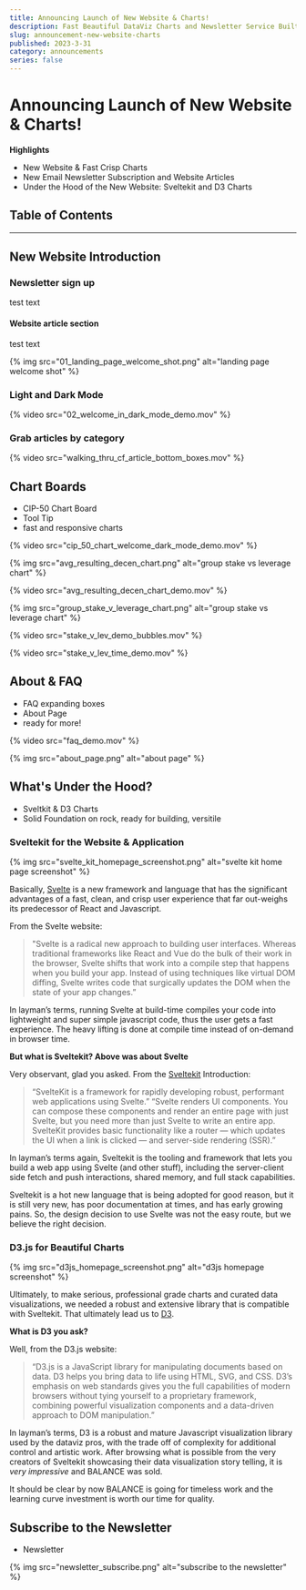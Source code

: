 ```yaml
---
title: Announcing Launch of New Website & Charts!
description: Fast Beautiful DataViz Charts and Newsletter Service Built on SvelteKit
slug: announcement-new-website-charts
published: 2023-3-31
category: announcements
series: false
---
```


# Announcing Launch of New Website & Charts!

**Highlights**
- New Website & Fast Crisp Charts
- New Email Newsletter Subscription and Website Articles
- Under the Hood of the New Website: Sveltekit and D3 Charts

## Table of Contents

------------

## New Website Introduction


### Newsletter sign up
test text

#### Website article section
test text



{% img src="01_landing_page_welcome_shot.png" alt="landing page welcome shot" %}

### Light and Dark Mode

{% video src="02_welcome_in_dark_mode_demo.mov" %}

### Grab articles by category

{% video src="walking_thru_cf_article_bottom_boxes.mov" %}


## Chart Boards
- CIP-50 Chart Board
- Tool Tip
- fast and responsive charts

{% video src="cip_50_chart_welcome_dark_mode_demo.mov" %}

{% img src="avg_resulting_decen_chart.png" alt="group stake vs leverage chart" %}

{% video src="avg_resulting_decen_chart_demo.mov" %}

{% img src="group_stake_v_leverage_chart.png" alt="group stake vs leverage chart" %}

{% video src="stake_v_lev_demo_bubbles.mov" %}

{% video src="stake_v_lev_time_demo.mov" %}

## About & FAQ
- FAQ expanding boxes
- About Page
- ready for more!

{% video src="faq_demo.mov" %}

{% img src="about_page.png" alt="about page" %}

## What's Under the Hood?
- Sveltkit & D3 Charts
- Solid Foundation on rock, ready for building, versitile

### Sveltekit for the Website & Application

{% img src="svelte_kit_homepage_screenshot.png" alt="svelte kit home page screenshot" %}

Basically, [Svelte](https://svelte.dev/) is a new framework and language that has the significant advantages of a fast, clean, and crisp user experience that far out-weighs its predecessor of React and Javascript. 

From the Svelte website: 

> "Svelte is a radical new approach to building user interfaces. Whereas traditional frameworks like React and Vue do the bulk of their work in the browser, Svelte shifts that work into a compile step that happens when you build your app. Instead of using techniques like virtual DOM diffing, Svelte writes code that surgically updates the DOM when the state of your app changes.” 

In layman’s terms, running Svelte at build-time compiles your code into lightweight and super simple javascript code, thus the user gets a fast experience. The heavy lifting is done at compile time instead of on-demand in browser time.

**But what is Sveltekit? Above was about Svelte**

Very observant, glad you asked. From the [Sveltekit](https://kit.svelte.dev/) Introduction:  

> “SvelteKit is a framework for rapidly developing robust, performant web applications using Svelte.” 
“Svelte renders UI components. You can compose these components and render an entire page with just Svelte, but you need more than just Svelte to write an entire app.  SvelteKit provides basic functionality like a router — which updates the UI when a link is clicked — and server-side rendering (SSR).”

In layman’s terms again, Sveltekit is the tooling and framework that lets you build a web app using Svelte (and other stuff), including the server-client side fetch and push interactions, shared memory, and full stack capabilities.

Sveltekit is a hot new language that is being adopted for good reason, but it is still very new, has poor documentation at times, and has early growing pains. So, the design decision to use Svelte was not the easy route, but we believe the right decision.

### D3.js for Beautiful Charts

{% img src="d3js_homepage_screenshot.png" alt="d3js homepage screenshot" %}

Ultimately, to make serious, professional grade charts and curated data visualizations, we needed a robust and extensive library that is compatible with Sveltekit.  That ultimately lead us to [D3](https://d3js.org/).

**What is D3 you ask?**

Well, from the D3.js website:

>“D3.js is a JavaScript library for manipulating documents based on data. D3 helps you bring data to life using HTML, SVG, and CSS. D3’s emphasis on web standards gives you the full capabilities of modern browsers without tying yourself to a proprietary framework, combining powerful visualization components and a data-driven approach to DOM manipulation.”

In layman’s terms, D3 is a robust and mature Javascript visualization library used by the dataviz pros, with the trade off of complexity for additional control and artistic work.  After browsing what is possible from the very creators of Sveltekit showcasing their data visualization story telling, it is _*very impressive*_ and BALANCE was sold.

It should be clear by now BALANCE is going for timeless work and the learning curve investment is worth our time for quality.



## Subscribe to the Newsletter
- Newsletter

{% img src="newsletter_subscribe.png" alt="subscribe to the newsletter" %}